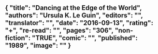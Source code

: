 {
 "title": "Dancing at the Edge of the World",
 "authors": "Ursula K. Le Guin",
 "editors": "",
 "translator": "",
 "date": "2016-09-13",
 "rating": "+",
 "re-read": "",
 "pages": "306",
 "non-fiction": "TRUE",
 "comic": "",
 "published": "1989",
 "image": ""
}
---

